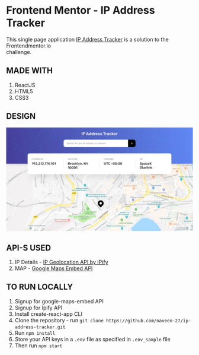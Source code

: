 # Frontend Mentor - IP Address Tracker

This single page application [IP Address Tracker](https://ip-address-tracker-three.vercel.app/) is a solution to the Frontendmentor.io <br> challenge. 

## MADE WITH

1. ReactJS
2. HTML5
3. CSS3

## DESIGN

![Design preview for the IP Address Tracker coding challenge](./desktop-design.jpg)

## API-S USED

1. IP Details - [IP Geolocation API by IPify](https://geo.ipify.org/) 
2. MAP - [Google Maps Embed API](https://developers.google.com/maps/documentation/embed/get-started)

## TO RUN LOCALLY

1. Signup for google-maps-embed API
1. Signup for Ipify API
1. Install create-react-app CLI
1. Clone the repository - run ```git clone https://github.com/naveen-27/ip-address-tracker.git```
1. Run ```npm install```
1. Store your API keys in a ```.env``` file as specified in ```.env_sample``` file
1. Then run ```npm start```
